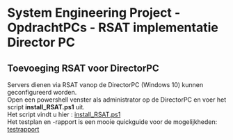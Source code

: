 # System Engineering Project - OpdrachtPCs - RSAT implementatie Director PC 

## Toevoeging RSAT voor DirectorPC
Servers dienen via RSAT vanop de DirectorPC (Windows 10) kunnen geconfigureerd worden. <br/>
Open een powershell venster als administrator op de DirectorPC en voer het script **install_RSAT.ps1** uit. <br/>
Het script vindt u hier : [install_RSAT.ps1](./) <br/>
Het testplan en -rapport is een mooie quickguide voor de mogelijkheden: [testrapport](./RSAT/testrapport.md)
